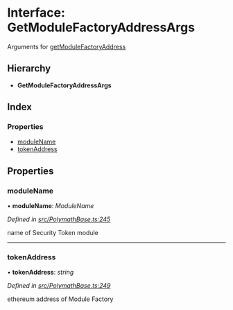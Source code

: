 # Interface: GetModuleFactoryAddressArgs

Arguments for [getModuleFactoryAddress](../classes/_polymathbase_.polymathbase.md#getmodulefactoryaddress)

## Hierarchy

* **GetModuleFactoryAddressArgs**

## Index

### Properties

* [moduleName](_polymathbase_.getmodulefactoryaddressargs.md#modulename)
* [tokenAddress](_polymathbase_.getmodulefactoryaddressargs.md#tokenaddress)

## Properties

###  moduleName

• **moduleName**: *ModuleName*

*Defined in [src/PolymathBase.ts:245](https://github.com/PolymathNetwork/polymath-sdk/blob/454d285/src/PolymathBase.ts#L245)*

name of Security Token module

___

###  tokenAddress

• **tokenAddress**: *string*

*Defined in [src/PolymathBase.ts:249](https://github.com/PolymathNetwork/polymath-sdk/blob/454d285/src/PolymathBase.ts#L249)*

ethereum address of Module Factory
